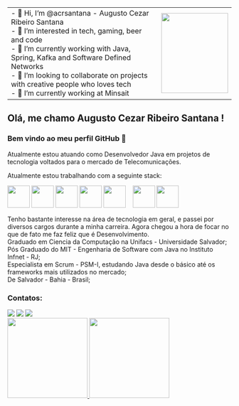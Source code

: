 <table>
    <tr>
      <td>
- 👋 Hi, I’m @acrsantana - Augusto Cezar Ribeiro Santana<br>
- 👀 I’m interested in tech, gaming, beer and code<br>
- 🌱 I’m currently working with Java, Spring, Kafka and Software Defined Networks<br>
- 💞️ I’m looking to collaborate on projects with creative people who loves tech<br>
- 🔭 I’m currently working at Minsait
      </td>
      <td>
        <img src="https://octocat-generator-assets.githubusercontent.com/my-octocat-1636038530088.png" width="150" height="180"/>
      </td>
  </tr>
  </table>

## Olá, me chamo Augusto Cezar Ribeiro Santana !

### Bem vindo ao meu perfil GitHub 👋

Atualmente estou atuando como Desenvolvedor Java em projetos de tecnologia voltados para o mercado de Telecomunicações.

Atualmente estou trabalhando com a seguinte stack:

<img src="https://cdn.jsdelivr.net/gh/devicons/devicon/icons/java/java-original-wordmark.svg" width="50" height="50"/>
<img src="https://cdn.jsdelivr.net/gh/devicons/devicon/icons/spring/spring-plain-wordmark.svg" width="50" height="50"/>
<img src="https://cdn.jsdelivr.net/gh/devicons/devicon/icons/apachekafka/apachekafka-original.svg" width="50" height="50"/>
<img src="https://cdn.jsdelivr.net/gh/devicons/devicon/icons/git/git-original-wordmark.svg" width="50" height="50"/>
<img src="https://cdn.jsdelivr.net/gh/devicons/devicon/icons/postgresql/postgresql-original-wordmark.svg" width="50" height="50"/>&nbsp;&nbsp;&nbsp;
<img src="https://cdn.jsdelivr.net/gh/devicons/devicon/icons/docker/docker-original-wordmark.svg" width="50" height="50"/>
<img src="https://cdn.jsdelivr.net/gh/devicons/devicon/icons/intellij/intellij-original.svg" width="50" height="50"/>

Tenho bastante interesse na área de tecnologia em geral, e passei por diversos cargos durante a minha carreira. Agora
chegou a hora de focar no que de fato me faz feliz que é Desenvolvimento.<br>
Graduado em Ciencia da Computação na Unifacs - Universidade Salvador; <BR>
Pós Graduado do MIT - Engenharia de Software com Java no Instituto Infnet - RJ;<br>
Especialista em Scrum - PSM-I, estudando Java desde o básico até os frameworks mais utilizados no mercado;<br>
De Salvador - Bahia - Brasil;<br>

### Contatos:

<div>
<a href="https://instagram.com/cezaodabahia" target="_blank"><img src="https://img.shields.io/badge/-Instagram-%23E4405F?style=for-the-badge&logo=instagram&logoColor=white" target="_blank"></a>
<a href = "mailto:cezaodabahia@gmail.com"><img src="https://img.shields.io/badge/Gmail-D14836?style=for-the-badge&logo=gmail&logoColor=white" target="_blank"></a>
<a href="https://www.linkedin.com/in/cezaodabahia" target="_blank"><img src="https://img.shields.io/badge/-LinkedIn-%230077B5?style=for-the-badge&logo=linkedin&logoColor=white" target="_blank"></a>   
</div>
<div>
  <a href="https://github.com/acrsantana">
  <img height="180em" src="https://github-readme-stats.vercel.app/api/top-langs/?username=acrsantana&layout=compact&langs_count=7&theme=dracula"/>
  <img height="180em" src="https://github-readme-stats.vercel.app/api?username=acrsantana&show_icons=true&theme=dracula&include_all_commits=true&count_private=true"/>
</div>
